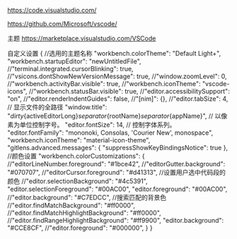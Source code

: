 https://code.visualstudio.com/

https://github.com/Microsoft/vscode/

主题
https://marketplace.visualstudio.com/VSCode

自定义设置
{
	//选用的主题名称
    "workbench.colorTheme": "Default Light+",
    "workbench.startupEditor": "newUntitledFile",
    //"terminal.integrated.cursorBlinking": true,
    //"vsicons.dontShowNewVersionMessage": true,
    //"window.zoomLevel": 0,
    //"workbench.activityBar.visible": true,
    //"workbench.iconTheme": "vscode-icons",
    //"workbench.statusBar.visible": true,
    //"editor.accessibilitySupport": "on",
    //"editor.renderIndentGuides": false,
    //"[nim]": {},
    //"editor.tabSize": 4,
    // 显示文件的全路径
    "window.title": "${dirty}${activeEditorLong}${separator}${rootName}${separator}${appName}",
    // 以像素为单位控制字号。
    "editor.fontSize": 14,
    // 控制字体系列。
    "editor.fontFamily": "mononoki, Consolas, 'Courier New', monospace",
    "workbench.iconTheme": "material-icon-theme",
    "gitlens.advanced.messages": {
    "suppressShowKeyBindingsNotice": true
    },
    //颜色设置
    "workbench.colorCustomizations": {
        //"editorLineNumber.foreground": "#1bce42",
        //"editorGutter.background": "#070707",
        //"editorCursor.foreground": "#d41313",
        //设置用户选中代码段的颜色 
        //"editor.selectionBackground": "#4c5391",
        "editor.selectionForeground": "#00AC00",
        "editor.foreground": "#00AC00",
        //"editor.background": "#C7EDCC",
        //搜索匹配的背景色
        //"editor.findMatchBackground": "#ff0000",
        //"editor.findMatchHighlightBackground": "#ff0000",
        //"editor.findRangeHighlightBackground": "#ff9900",
        "editor.background": "#CCE8CF",
        //"editor.foreground": "#000000",
    }
}







